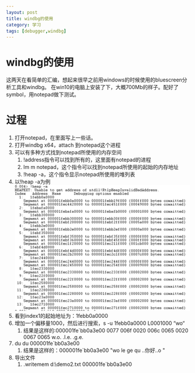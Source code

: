 ```yaml
---
layout: post
title: windbg的使用
category: 学习
tags: [debugger,windbg]
---
```


# windbg的使用

这两天在看简单的汇编，想起来很早之前用windows的时候使用的bluescreen分析工具和windbg。
在win10的电脑上安装了下，大概700Mb的样子。配好了symbol，用notepad做下测试。

# 过程

1. 打开notepad，在里面写上一些话。
2. 打开windbg x64，attach 到notepad这个进程
3. 可以有多种方式找到notepad所使用的内存空间
   1. !address指令可以找到所有的，这里面有notepad的进程
   2. lm m notepad，这个指令可以找到notepad所使用的起始的内存地址
   3. !heap -a，这个指令显示notepad所使用的堆列表
4. 以!heap -a为例
   ![img](/images/tupian/heap1.jpg)
5. 看到index1的起始地址为：1febb0a0000
6. 增加一个偏移量1000，然后进行搜索，s -u 1febb0a0000 L0001000 “wo“
   1. 结果是这样的:000001fe`bb0a3e00  0077 006f 0020 006c 0065 0020 0067 0065  w.o. .l.e. .g.e.
7. du du 000001fe`bb0a3e00
   1. 结果是这样的：000001fe`bb0a3e00  "wo le ge qu ..你好..o "
8. 导出文件
   1. .writemem d:\demo2.txt 000001fe`bb0a3e00